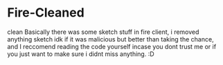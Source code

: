 # Fire-Cleaned
clean
Basically there was some sketch stuff in fire client, i removed anything sketch idk if it was malicious but better than taking the chance, and I reccomend reading the code yourself incase you dont trust me or if you just want to make sure i didnt miss anything. :D
